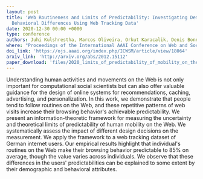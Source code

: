 ```yaml
---
layout: post
title: 'Web Routineness and Limits of Predictability: Investigating Demographic and
  Behavioral Differences Using Web Tracking Data'
date: 2020-12-30 00:00 +0000
type: conference
authors: Juhi Kulshrestha, Marcos Oliveira, Orkut Karacalik, Denis Bonnay, and Claudia Wagner
where: "Proceedings of the International AAAI Conference on Web and Social Media (ICWSM), 2021."
doi_link: 'https://ojs.aaai.org/index.php/ICWSM/article/view/18064'
arxiv_link: 'http://arxiv.org/abs/2012.15112'
paper_download: 'files/2020_limits_of_predictability_of_mobility_on_the_web_ICWSM2021.pdf'
---
```

Understanding human activities and movements on the Web is not only important for computational social scientists but can also offer valuable guidance for the design of online systems for recommendations, caching, advertising, and personalization. In this work, we demonstrate that people tend to follow routines on the Web, and these repetitive patterns of web visits increase their browsing behavior's achievable predictability. We present an information-theoretic framework for measuring the uncertainty and theoretical limits of predictability of human mobility on the Web. We systematically assess the impact of different design decisions on the measurement. We apply the framework to a web tracking dataset of German internet users. Our empirical results highlight that individual's routines on the Web make their browsing behavior predictable to 85% on average, though the value varies across individuals. We observe that these differences in the users' predictabilities can be explained to some extent by their demographic and behavioral attributes.
